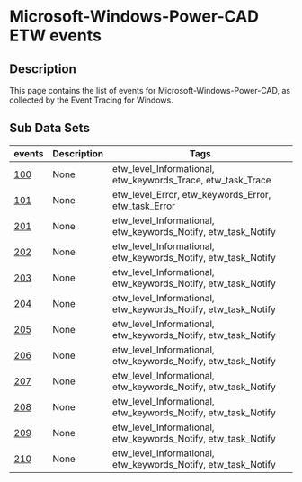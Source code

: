 # Microsoft-Windows-Power-CAD ETW events

## Description
This page contains the list of events for Microsoft-Windows-Power-CAD, as collected by the Event Tracing for Windows.

## Sub Data Sets
|events|Description|Tags|
|---|---|---|
|[100](events/event-100.md)|None|etw_level_Informational, etw_keywords_Trace, etw_task_Trace|
|[101](events/event-101.md)|None|etw_level_Error, etw_keywords_Error, etw_task_Error|
|[201](events/event-201.md)|None|etw_level_Informational, etw_keywords_Notify, etw_task_Notify|
|[202](events/event-202.md)|None|etw_level_Informational, etw_keywords_Notify, etw_task_Notify|
|[203](events/event-203.md)|None|etw_level_Informational, etw_keywords_Notify, etw_task_Notify|
|[204](events/event-204.md)|None|etw_level_Informational, etw_keywords_Notify, etw_task_Notify|
|[205](events/event-205.md)|None|etw_level_Informational, etw_keywords_Notify, etw_task_Notify|
|[206](events/event-206.md)|None|etw_level_Informational, etw_keywords_Notify, etw_task_Notify|
|[207](events/event-207.md)|None|etw_level_Informational, etw_keywords_Notify, etw_task_Notify|
|[208](events/event-208.md)|None|etw_level_Informational, etw_keywords_Notify, etw_task_Notify|
|[209](events/event-209.md)|None|etw_level_Informational, etw_keywords_Notify, etw_task_Notify|
|[210](events/event-210.md)|None|etw_level_Informational, etw_keywords_Notify, etw_task_Notify|
